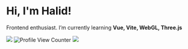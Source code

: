 # Hi, I'm Halid! 
Frontend enthusiast.
I’m currently learning **Vue, Vite, WebGL, Three.js**

[![](https://img.shields.io/twitter/follow/halidislm?style=social)](https://www.twitter.com/halidislm)
![Profile View Counter](https://komarev.com/ghpvc/?username=imhalid)
[![](https://img.shields.io/github/followers/imhalid?style=social)](https://www.github.com/imhalid)
<!-- [![](https://img.shields.io/badge/-open%20to%20work-gray?labelColor=green)](https://www.linkedin.com/in/imhalid001/) -->
